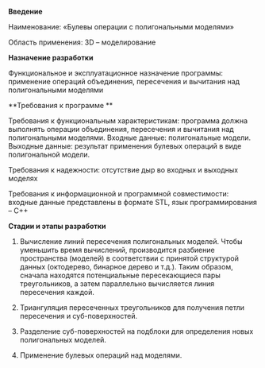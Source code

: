 **Введение**

Наименование: «Булевы операции с полигональными моделями»

Область применения: 3D – моделирование

**Назначение разработки**

Функциональное и эксплуатационное назначение программы: применение операций объединения, пересечения и вычитания над полигональными моделями

**Требования к программе **

Требования к функциональным характеристикам: программа должна выполнять операции объединения, пересечения и вычитания над полигональными моделями. Входные данные: полигональные модели. Выходные данные: результат применения булевых операций в виде полигональной модели.

Требования к надежности: отсутствие дыр во входных и выходных моделях

Требования к информационной и программной совместимости: входные данные представлены в формате STL, язык программирования – C++

**Стадии и этапы разработки**

1.  Вычисление линий пересечения полигональных моделей. Чтобы уменьшить время вычислений, производится разбиение пространства (моделей) в соответствии с принятой структурой данных (октодерево, бинарное дерево и т.д.). Таким образом, сначала находятся потенциальные пересекающиеся пары треугольников, а затем параллельно вычисляется линия пересечения каждой.

2.  Триангуляция пересеченных треугольников для получения петли пересечения и суб-поверхностей.

3.  Разделение суб-поверхностей на подблоки для определения новых полигональных моделей.

4.  Применение булевых операций над моделями.
